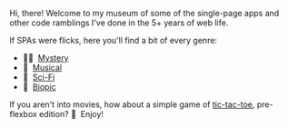 Hi, there! Welcome to my museum of some of the single-page apps and other code ramblings I've done in the 5+ years of web life.

If SPAs were flicks, here you'll find a bit of every genre:
- 🕵️‍♀️ &nbsp;[Mystery](https://hqcasanova.github.io/pin-pad)
- 🎵 &nbsp;[Musical](https://hqcasanova.github.io/interactive-matcher)
- 🔬 &nbsp;[Sci-Fi](https://hqcasanova.github.io/arrayexpress-search)
- 📜 &nbsp;[Biopic](https://hqcasanova.github.io)

If you aren't into movies, how about a simple game of [tic-tac-toe](http://hqcasanova.github.io/DOM-and-jQuery-basics/), pre-flexbox edition? 🤪 &nbsp;Enjoy!
